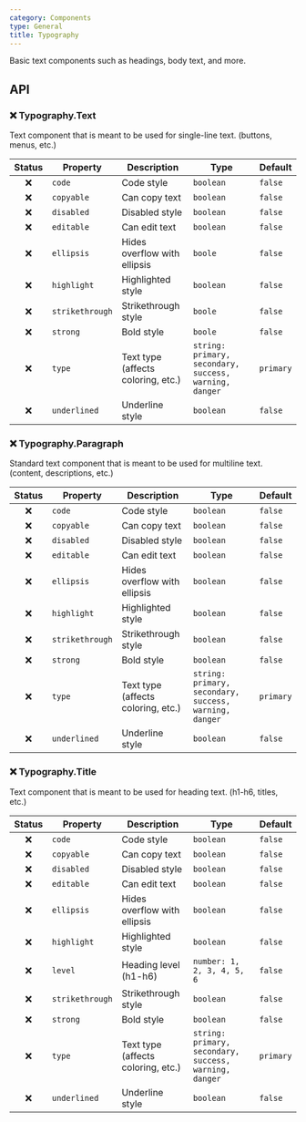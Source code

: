 ```yaml
---
category: Components
type: General
title: Typography
---
```


Basic text components such as headings, body text, and more.

## API

### ❌ Typography.Text

Text component that is meant to be used for single-line text. (buttons, menus, etc.)

|Status|Property|Description|Type|Default|
|:----:|--------|-----------|----|-------|
|❌|`code`|Code style|`boolean`|`false`|0.0.1|
|❌|`copyable`|Can copy text|`boolean`|`false`|
|❌|`disabled`|Disabled style|`boolean`|`false`|
|❌|`editable`|Can edit text|`boolean`|`false`|
|❌|`ellipsis`|Hides overflow with ellipsis|`boole`|`false`|
|❌|`highlight`|Highlighted style|`boolean`|`false`|
|❌|`strikethrough`|Strikethrough style|`boole`|`false`|
|❌|`strong`|Bold style|`boole`|`false`|
|❌|`type`|Text type (affects coloring, etc.)|`string: primary, secondary, success, warning, danger`|`primary`|
|❌|`underlined`|Underline style|`boolean`|`false`|

### ❌ Typography.Paragraph

Standard text component that is meant to be used for multiline text. (content, descriptions, etc.)

|Status|Property|Description|Type|Default|
|:----:|--------|-----------|----|-------|
|❌|`code`|Code style|`boolean`|`false`|
|❌|`copyable`|Can copy text|`boolean`|`false`|
|❌|`disabled`|Disabled style|`boolean`|`false`|
|❌|`editable`|Can edit text|`boolean`|`false`|
|❌|`ellipsis`|Hides overflow with ellipsis|`boolean`|`false`|
|❌|`highlight`|Highlighted style|`boolean`|`false`|
|❌|`strikethrough`|Strikethrough style|`boolean`|`false`|
|❌|`strong`|Bold style|`boolean`|`false`|
|❌|`type`|Text type (affects coloring, etc.)|`string: primary, secondary, success, warning, danger`|`primary`|
|❌|`underlined`|Underline style|`boolean`|`false`|

### ❌ Typography.Title

Text component that is meant to be used for heading text. (h1-h6, titles, etc.)

|Status|Property|Description|Type|Default|
|:----:|--------|-----------|----|-------|
|❌|`code`|Code style|`boolean`|`false`|
|❌|`copyable`|Can copy text|`boolean`|`false`|
|❌|`disabled`|Disabled style|`boolean`|`false`|
|❌|`editable`|Can edit text|`boolean`|`false`|
|❌|`ellipsis`|Hides overflow with ellipsis|`boolean`|`false`|
|❌|`highlight`|Highlighted style|`boolean`|`false`|
|❌|`level`|Heading level (h1-h6)|`number: 1, 2, 3, 4, 5, 6`|`false`|
|❌|`strikethrough`|Strikethrough style|`boolean`|`false`|
|❌|`strong`|Bold style|`boolean`|`false`|
|❌|`type`|Text type (affects coloring, etc.)|`string: primary, secondary, success, warning, danger`|`primary`|
|❌|`underlined`|Underline style|`boolean`|`false`|
